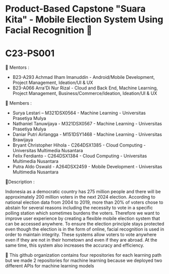 # Product-Based Capstone "Suara Kita" - Mobile Election System Using Facial Recognition 👋
# C23-PS001

🧙 Mentors :
- B23-A293 Achmad Ilham Imanuddin - Android/Mobile Development, Project Management, Ideation/UI & UX 
- B23-A066 Arra'Di Nur Rizal - Cloud and Back End,  Machine Learning, Project Management, Business/Commerce/Ideation, Ideation/UI & UX

🙋‍ Members :
- Surya Lestari – M321DSX0564 -  Machine Learning - Universitas Prasetiya Mulya 
- Nathaniel Tanuwijaya - M321DSX0567 - Machine Learning - Universitas Prasetiya Mulya
- Daniar Putri Airlangga - M151DSY1468 -  Machine Learning - Universitas Brawijaya 
- Bryant Christopher Hihola - C264DSX1385 - Cloud Computing - Universitas Multimedia Nusantara 
- Felix Ferdianto - C264DSX1384 - Cloud Computing - Universitas Multimedia Nusantara 
- Putra Aldo Oswald - A264DSX2459 -  Mobile Development - Universitas Multimedia Nusantara

🍿Description :

Indonesia as a democratic country has 275 million people and there will be approximately 200 million voters in the next 2024 election. According to national election data from 2004 to 2019, more than 20% of voters chose to abstain for several reasons including the necessity to vote in a specific polling station which sometimes burdens the voters. Therefore we want to improve user experience by creating a flexible mobile election system that can be accessed anywhere. To ensure the election principle stays protected even though the election is in the form of online, facial recognition is used in order to maintain integrity. These systems allow voters to vote anywhere even if they are not in their hometown and even if they are abroad. At the same time, this system also increases the accuracy and efficiency. 

🌈 This github organization contains four repositories for each learning path but we made 2 repositories for machine learning because we deployed two different APIs for machine learning models
